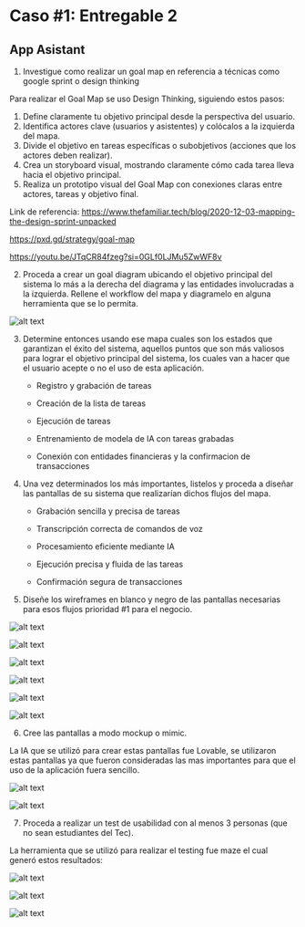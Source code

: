 # Caso #1: Entregable 2

## App Asistant


1. Investigue como realizar un goal map en referencia a técnicas como google sprint o design thinking

Para realizar el Goal Map se uso Design Thinking, siguiendo estos pasos:

1. Define claramente tu objetivo principal desde la perspectiva del usuario.
2. Identifica actores clave (usuarios y asistentes) y colócalos a la izquierda del mapa.
3. Divide el objetivo en tareas específicas o subobjetivos (acciones que los actores deben realizar).
4. Crea un storyboard visual, mostrando claramente cómo cada tarea lleva hacia el objetivo principal.
5. Realiza un prototipo visual del Goal Map con conexiones claras entre actores, tareas y objetivo final.


Link de referencia: 
https://www.thefamiliar.tech/blog/2020-12-03-mapping-the-design-sprint-unpacked 

https://pxd.gd/strategy/goal-map 

https://youtu.be/JTqCR84fzeg?si=0GLf0LJMu5ZwWF8v


2. Proceda a crear un goal diagram ubicando el objetivo principal del sistema lo más a la derecha del diagrama y las entidades involucradas a la izquierda. Rellene el workflow del mapa y diagramelo en alguna herramienta que se lo permita.


![alt text](image.png) 

3. Determine entonces usando ese mapa cuales son los estados que garantizan el éxito del sistema, aquellos puntos que son más valiosos para lograr el objetivo principal del sistema, los cuales van a hacer que el usuario acepte o no el uso de esta aplicación.

   - Registro y grabación de tareas

   - Creación de la lista de tareas

   - Ejecución de tareas

   - Entrenamiento de modela de IA con tareas grabadas

   - Conexión con entidades financieras y la confirmacion de transacciones

4. Una vez determinados los más importantes, listelos y proceda a diseñar las pantallas de su sistema que realizarían dichos flujos del mapa.

   - Grabación sencilla y precisa de tareas

   - Transcripción correcta de comandos de voz

   - Procesamiento eficiente mediante IA

   - Ejecución precisa y fluida de las tareas

   - Confirmación segura de transacciones

5. Diseñe los wireframes en blanco y negro de las pantallas necesarias para esos flujos prioridad #1 para el negocio.

![alt text]({29BA3B4E-36F2-4120-9ED6-38E27E462C0B}.png)

![alt text]({7CFC6CE4-38CB-4E2F-916F-CC40B10308FF}.png) 

![alt text]({66F8742D-B870-45EF-853B-F2DD01EB127A}.png) 

![alt text]({FC0098FF-AF3B-40E1-B048-9C7DFA1FA409}.png)

![alt text]({2128150A-0AB9-46C7-B10E-0CBFF2340A2E}.png)

![alt text]({AC53562F-98F6-4A10-AAFB-96B506820BAF}.png) 

6. Cree las pantallas a modo mockup o mimic.

La IA que se utilizó para crear estas pantallas fue Lovable, se utilizaron estas pantallas ya que fueron consideradas las mas importantes para que el uso de la aplicación fuera sencillo. 

![alt text](image-4.png)

![alt text](image-5.png)

7. Proceda a realizar un test de usabilidad con al menos 3 personas (que no sean estudiantes del Tec).

La herramienta que se utilizó para realizar el testing fue maze el cual generó estos resultados:

![alt text](image-1.png)

![alt text](image-2.png)

![alt text](image-3.png)